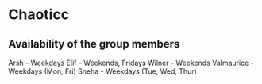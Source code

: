 # Chaoticc 

## Availability of the group members

Arsh - Weekdays
Elif - Weekends, Fridays
Wilner - Weekends
Valmaurice - Weekdays (Mon, Fri)
Sneha - Weekdays (Tue, Wed, Thur)

